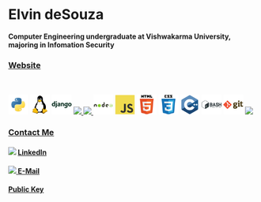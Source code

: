 # Elvin deSouza

**Computer Engineering undergraduate at Vishwakarma University, majoring in Infomation Security**

### [Website](https://elvindesouza.github.io)

<p style="padding:10px;">

<code><img height="40" src="https://raw.githubusercontent.com/github/explore/80688e429a7d4ef2fca1e82350fe8e3517d3494d/topics/python/python.png"></code>
<code><img height="40" src="https://raw.githubusercontent.com/github/explore/80688e429a7d4ef2fca1e82350fe8e3517d3494d/topics/linux/linux.png"></code>
<code><img height="40" src="https://raw.githubusercontent.com/github/explore/80688e429a7d4ef2fca1e82350fe8e3517d3494d/topics/django/django.png"></code>
<a href="https://www.java.com" target="_blank"> <img height="40" src="https://img.icons8.com/color/48/000000/java-coffee-cup-logo.png"/> </a>
<a href="https://www.mysql.com/" target="_blank"> <img height="40" src="https://img.icons8.com/fluent/50/000000/mysql-logo.png"/> </a>
<code><img height="40" src="https://raw.githubusercontent.com/devicons/devicon/master/icons/nodejs/nodejs-original-wordmark.svg"></code>
<code><img height="40" src="https://raw.githubusercontent.com/devicons/devicon/master/icons/javascript/javascript-original.svg"></code>
<code><img height="40" src="https://raw.githubusercontent.com/devicons/devicon/master/icons/html5/html5-original-wordmark.svg"></code>
<code><img height="40" src="https://raw.githubusercontent.com/devicons/devicon/master/icons/css3/css3-original-wordmark.svg"></code>
<code><img height="40" src="https://raw.githubusercontent.com/github/explore/80688e429a7d4ef2fca1e82350fe8e3517d3494d/topics/cpp/cpp.png"></code>
<code><img height="40" src="https://raw.githubusercontent.com/github/explore/80688e429a7d4ef2fca1e82350fe8e3517d3494d/topics/bash/bash.png"></code>
<code><img height="40" src="https://raw.githubusercontent.com/github/explore/80688e429a7d4ef2fca1e82350fe8e3517d3494d/topics/git/git.png"></code>
<code><img height="40" src="https://raw.githubusercontent.com/dereknguyen269/dereknguyen269/master/images/vim.png"></code>

</p>

### [Contact Me](https://elvindesouza.github.io/about/contact)

#### [<img src="https://img.icons8.com/color/48/000000/linkedin.png" width="3.5%"/>](https://www.linkedin.com/in/elvindesouza/) [LinkedIn](https://www.linkedin.com/in/elvindesouza)

#### <a href="mailto:elvindesouza@gmail.com"> <img src="https://img.icons8.com/fluent/48/000000/gmail.png" width="3.5%"/> [E-Mail](mailto:elvindesouza@gmail.com)

#### [Public Key](./public-key.gpg)
